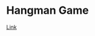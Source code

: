 # Hangman Game

[Link](https://cppsecrets.com/users/5617971101051071011161151049711410997484852494964103109971051084699111109/Hangman-Game-using-Python.php)
